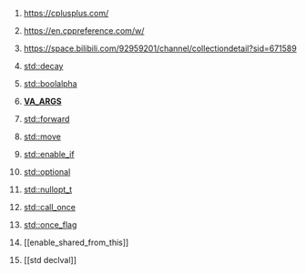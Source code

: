 
1.  https://cplusplus.com/
2.  https://en.cppreference.com/w/
3.  https://space.bilibili.com/92959201/channel/collectiondetail?sid=671589


1.  [std::decay](https://en.cppreference.com/w/cpp/types/decay)
2.  [std::boolalpha](https://en.cppreference.com/w/cpp/io/manip/boolalpha)
3.  [__VA_ARGS__](https://zhuanlan.zhihu.com/p/406523186)
4.  [std::forward](https://www.bilibili.com/video/BV19d4y1B7AK/?spm_id_from=333.788)
5.  [std::move](https://www.bilibili.com/video/BV19d4y1B7AK/?spm_id_from=333.788)
6.  [std::enable_if](https://en.cppreference.com/w/cpp/types/enable_if)
7.  [std::optional](https://en.cppreference.com/w/cpp/utility/optional)
8.  [std::nullopt_t](https://en.cppreference.com/w/cpp/utility/optional/nullopt_t)
9. [std::call_once](https://en.cppreference.com/w/cpp/thread/call_once)
10. [std::once_flag](https://en.cppreference.com/w/cpp/thread/once_flag)
11. [[enable_shared_from_this]]
12. [[std declval]]